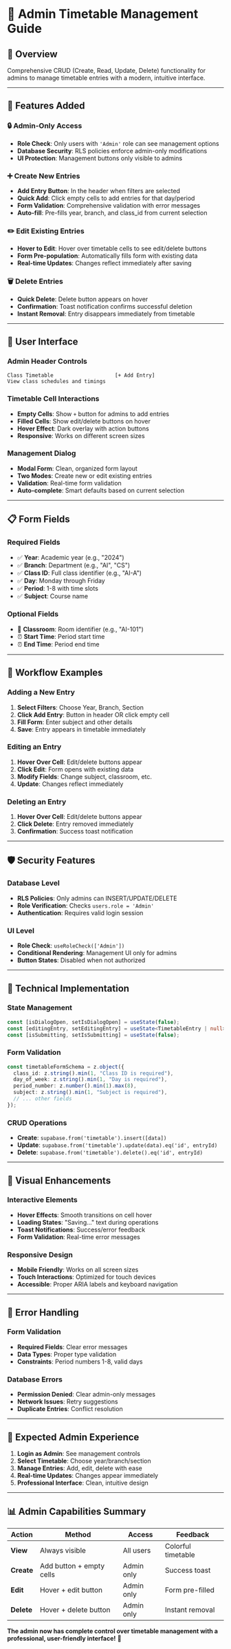 # 🔐 Admin Timetable Management Guide

## 🎯 **Overview**
Comprehensive CRUD (Create, Read, Update, Delete) functionality for admins to manage timetable entries with a modern, intuitive interface.

---

## 🚀 **Features Added**

### 🔒 **Admin-Only Access**
- **Role Check**: Only users with `'Admin'` role can see management options
- **Database Security**: RLS policies enforce admin-only modifications
- **UI Protection**: Management buttons only visible to admins

### ➕ **Create New Entries**
- **Add Entry Button**: In the header when filters are selected
- **Quick Add**: Click empty cells to add entries for that day/period
- **Form Validation**: Comprehensive validation with error messages
- **Auto-fill**: Pre-fills year, branch, and class_id from current selection

### ✏️ **Edit Existing Entries**
- **Hover to Edit**: Hover over timetable cells to see edit/delete buttons
- **Form Pre-population**: Automatically fills form with existing data
- **Real-time Updates**: Changes reflect immediately after saving

### 🗑️ **Delete Entries**
- **Quick Delete**: Delete button appears on hover
- **Confirmation**: Toast notification confirms successful deletion
- **Instant Removal**: Entry disappears immediately from timetable

---

## 🎨 **User Interface**

### **Admin Header Controls**
```
Class Timetable                    [+ Add Entry]
View class schedules and timings
```

### **Timetable Cell Interactions**
- **Empty Cells**: Show `+` button for admins to add entries
- **Filled Cells**: Show edit/delete buttons on hover
- **Hover Effect**: Dark overlay with action buttons
- **Responsive**: Works on different screen sizes

### **Management Dialog**
- **Modal Form**: Clean, organized form layout
- **Two Modes**: Create new or edit existing entries
- **Validation**: Real-time form validation
- **Auto-complete**: Smart defaults based on current selection

---

## 📋 **Form Fields**

### **Required Fields**
- ✅ **Year**: Academic year (e.g., "2024")
- ✅ **Branch**: Department (e.g., "AI", "CS")
- ✅ **Class ID**: Full class identifier (e.g., "AI-A")
- ✅ **Day**: Monday through Friday
- ✅ **Period**: 1-8 with time slots
- ✅ **Subject**: Course name

### **Optional Fields**
- 📍 **Classroom**: Room identifier (e.g., "AI-101")
- ⏰ **Start Time**: Period start time
- ⏰ **End Time**: Period end time

---

## 🔄 **Workflow Examples**

### **Adding a New Entry**
1. **Select Filters**: Choose Year, Branch, Section
2. **Click Add Entry**: Button in header OR click empty cell
3. **Fill Form**: Enter subject and other details
4. **Save**: Entry appears in timetable immediately

### **Editing an Entry**
1. **Hover Over Cell**: Edit/delete buttons appear
2. **Click Edit**: Form opens with existing data
3. **Modify Fields**: Change subject, classroom, etc.
4. **Update**: Changes reflect immediately

### **Deleting an Entry**
1. **Hover Over Cell**: Edit/delete buttons appear
2. **Click Delete**: Entry removed immediately
3. **Confirmation**: Success toast notification

---

## 🛡️ **Security Features**

### **Database Level**
- **RLS Policies**: Only admins can INSERT/UPDATE/DELETE
- **Role Verification**: Checks `users.role = 'Admin'`
- **Authentication**: Requires valid login session

### **UI Level**
- **Role Check**: `useRoleCheck(['Admin'])`
- **Conditional Rendering**: Management UI only for admins
- **Button States**: Disabled when not authorized

---

## 🎯 **Technical Implementation**

### **State Management**
```typescript
const [isDialogOpen, setIsDialogOpen] = useState(false);
const [editingEntry, setEditingEntry] = useState<TimetableEntry | null>(null);
const [isSubmitting, setIsSubmitting] = useState(false);
```

### **Form Validation**
```typescript
const timetableFormSchema = z.object({
  class_id: z.string().min(1, "Class ID is required"),
  day_of_week: z.string().min(1, "Day is required"),
  period_number: z.number().min(1).max(8),
  subject: z.string().min(1, "Subject is required"),
  // ... other fields
});
```

### **CRUD Operations**
- **Create**: `supabase.from('timetable').insert([data])`
- **Update**: `supabase.from('timetable').update(data).eq('id', entryId)`
- **Delete**: `supabase.from('timetable').delete().eq('id', entryId)`

---

## 🎨 **Visual Enhancements**

### **Interactive Elements**
- **Hover Effects**: Smooth transitions on cell hover
- **Loading States**: "Saving..." text during operations
- **Toast Notifications**: Success/error feedback
- **Form Validation**: Real-time error messages

### **Responsive Design**
- **Mobile Friendly**: Works on all screen sizes
- **Touch Interactions**: Optimized for touch devices
- **Accessible**: Proper ARIA labels and keyboard navigation

---

## 🚨 **Error Handling**

### **Form Validation**
- **Required Fields**: Clear error messages
- **Data Types**: Proper type validation
- **Constraints**: Period numbers 1-8, valid days

### **Database Errors**
- **Permission Denied**: Clear admin-only messages
- **Network Issues**: Retry suggestions
- **Duplicate Entries**: Conflict resolution

---

## 🎉 **Expected Admin Experience**

1. **Login as Admin**: See management controls
2. **Select Timetable**: Choose year/branch/section
3. **Manage Entries**: Add, edit, delete with ease
4. **Real-time Updates**: Changes appear immediately
5. **Professional Interface**: Clean, intuitive design

---

## 📊 **Admin Capabilities Summary**

| Action | Method | Access | Feedback |
|--------|--------|--------|----------|
| **View** | Always visible | All users | Colorful timetable |
| **Create** | Add button + empty cells | Admin only | Success toast |
| **Edit** | Hover + edit button | Admin only | Form pre-filled |
| **Delete** | Hover + delete button | Admin only | Instant removal |

**The admin now has complete control over timetable management with a professional, user-friendly interface!** 🚀
